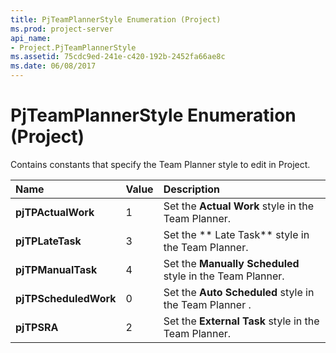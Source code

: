 ```yaml
---
title: PjTeamPlannerStyle Enumeration (Project)
ms.prod: project-server
api_name:
- Project.PjTeamPlannerStyle
ms.assetid: 75cdc9ed-241e-c420-192b-2452fa66ae8c
ms.date: 06/08/2017
---
```



# PjTeamPlannerStyle Enumeration (Project)

Contains constants that specify the Team Planner style to edit in Project.



|**Name**|**Value**|**Description**|
|:-----|:-----|:-----|
|**pjTPActualWork**|1|Set the **Actual Work** style in the Team Planner.|
|**pjTPLateTask**|3|Set the ** Late Task** style in the Team Planner.|
|**pjTPManualTask**|4|Set the **Manually Scheduled** style in the Team Planner.|
|**pjTPScheduledWork**|0|Set the **Auto Scheduled** style in the Team Planner .|
|**pjTPSRA**|2|Set the **External Task** style in the Team Planner.|

